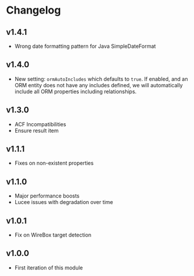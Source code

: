 # Changelog

## v1.4.1

* Wrong date formatting pattern for Java SimpleDateFormat

## v1.4.0

* New setting: `ormAutoIncludes` which defaults to `true`.  If enabled, and an ORM entity does not have any includes defined, we will automatically include all ORM properties including relationships.

## v1.3.0

* ACF Incompatibilities
* Ensure result item

## v1.1.1

* Fixes on non-existent properties

## v1.1.0

* Major performance boosts
* Lucee issues with degradation over time

## v1.0.1

* Fix on WireBox target detection

## v1.0.0

* First iteration of this module